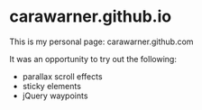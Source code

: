 carawarner.github.io
====================

This is my personal page:
carawarner.github.com

It was an opportunity to try out the following:
* parallax scroll effects
* sticky elements
* jQuery waypoints
